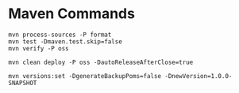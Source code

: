 Maven Commands
====================

```
mvn process-sources -P format
mvn test -Dmaven.test.skip=false
mvn verify -P oss

mvn clean deploy -P oss -DautoReleaseAfterClose=true

mvn versions:set -DgenerateBackupPoms=false -DnewVersion=1.0.0-SNAPSHOT
```
